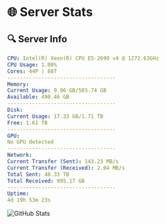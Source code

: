 # 🌐 Server Stats
## 🔍 Server Info
```yaml
CPU: Intel(R) Xeon(R) CPU E5-2699 v4 @ 1272.63GHz
CPU Usage: 1.00%
Cores: 44P | 88T
-----------------------------------
Memory:
Current Usage: 9.96 GB/503.74 GB
Available: 490.46 GB
-----------------------------------
Disk:
Current Usage: 17.33 GB/1.71 TB
Free: 1.61 TB
-----------------------------------
GPU:
No GPU detected
-----------------------------------
Network:
Current Transfer (Sent): 143.23 MB/s
Current Transfer (Received): 2.04 MB/s
Total Sent: 48.33 TB
Total Received: 995.17 GB
-----------------------------------
Uptime:
4d 19h 53m 23s
```
![GitHub Stats](https://img.shields.io/badge/Updated-2025-02-12_18:36:41-blue)
